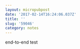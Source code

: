 ```yaml
---
layout: micropubpost
date: '2017-02-14T16:24:06.037Z'
title: ''
slug: '59046'
category: notes
---
```

end-to-end test

